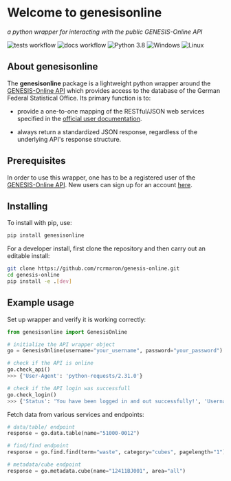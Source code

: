 # Welcome to genesisonline
*a python wrapper for interacting with the public GENESIS-Online API*

![tests workflow](https://github.com/rcrmaron/genesis-online/actions/workflows/testing.yaml/badge.svg)
![docs workflow](https://github.com/rcrmaron/genesis-online/actions/workflows/docs.yaml/badge.svg)
![Python 3.8](https://img.shields.io/badge/python-3.8-blue.svg)
![Windows](https://img.shields.io/badge/OS-Windows-blue.svg)
![Linux](https://img.shields.io/badge/OS-Linux-blue.svg)



## About genesisonline

The **genesisonline** package is a lightweight python wrapper around the [GENESIS-Online API](https://www-genesis.destatis.de/genesis/online?operation=sprachwechsel&language=en) which provides access to the database of the German Federal Statistical Office. Its primary function is to:

- provide a one-to-one mapping of the RESTful/JSON web services specified in the
[official user documentation](https://www-genesis.destatis.de/genesis/misc/GENESIS-Webservices_Introduction.pdf). 

- always return a standardized JSON response, regardless of the underlying API's response structure.


## Prerequisites

In order to use this wrapper, one has to be a registered user of the [GENESIS-Online API](https://www-genesis.destatis.de/genesis/online?operation=sprachwechsel&language=en). New users can sign up for an account [here](https://www-genesis.destatis.de/genesis/online?Menu=Anmeldung#abreadcrumb).


## Installing

To install with pip, use: 
```bash
pip install genesisonline
```

For a developer install, first clone the repository and then carry out an editable install:
```bash
git clone https://github.com/rcrmaron/genesis-online.git
cd genesis-online
pip install -e .[dev]
```

## Example usage

Set up wrapper and verify it is working correctly:

```python
from genesisonline import GenesisOnline

# initialize the API wrapper object
go = GenesisOnline(username="your_username", password="your_password")

# check if the API is online
go.check_api()
>>> {'User-Agent': 'python-requests/2.31.0'}

# check if the API login was successfull
go.check_login()
>>> {'Status': 'You have been logged in and out successfully!', 'Username': 'your_username'}
```

Fetch data from various services and endpoints:

```python
# data/table/ endpoint
response = go.data.table(name="51000-0012")

# find/find endpoint
response = go.find.find(term="waste", category="cubes", pagelength="1")

# metadata/cube endpoint
response = go.metadata.cube(name="12411BJ001", area="all")
```

